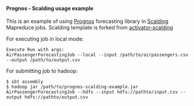 #### Prognos - Scalding usage example

This is an example of using [Prognos](https://bitbucket.org/sathish316/prognos) forecasting library in [Scalding](https://github.com/twitter/scalding#scalding) Mapreduce jobs.
Scalding template is forked from [activator-scalding](https://github.com/deanwampler/activator-scalding)

For executing job in local mode:

```
Execute Run with args:
AirPassengerForecastingJob --local --input /path/to/airpassengers.csv --output /path/to/output.csv
```

For submitting job to hadoop:

```
$ sbt assembly
$ hadoop jar /path/to/prognos-scalding-example.jar AirPassengerForecastingJob --hdfs --input hdfs://pathto/input.csv --output hdfs://pathto/output.csv
```